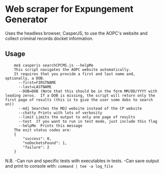 # Web scraper for Expungement Generator

Uses the headless browser, CasperJS, to use the AOPC's website and collect
criminal records docket information.

## Usage

```
    me$ casperjs searchCPCMS.js --helpMe
    This script navigates the AOPC website automatically.
    It requires that you provide a first and last name and, optionally, a DOB.
      --first=FIRSTNAME
      --last=LASTNAME
      --DOB=DOB (Note that this should be in the form MM/DD/YYYY with leading zeros.  If a DOB is missing, the script will return only the first page of results (this is to give the user some dobs to search on))
      --mdj Searches the MDJ website instead of the CP website
      --chatty Prints with lots of verbosity
      --limit Limits the output to only one page of results
      --test  If you want to run in test mode, just include this flag
      --helpMe  Prints this message
    The exit status codes are:
    {
        "success": 0,
        "noDocketsFound": 1,
        "failure": 2
    }
```

N.B.
-Can run and specific tests with executables in tests.
-Can save output and print to console with: `command | tee -a log_file`
